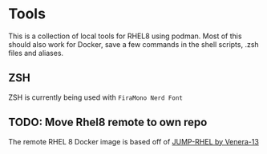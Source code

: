 # Tools

This is a collection of local tools for RHEL8 using podman. Most of this should also work for Docker, save a few commands in the shell scripts, .zsh files and aliases.

## ZSH

ZSH is currently being used with `FiraMono Nerd Font`

## TODO: Move Rhel8 remote to own repo

The remote RHEL 8 Docker image is based off of [JUMP-RHEL by Venera-13](https://github.com/venera-13/jump-rhel)
